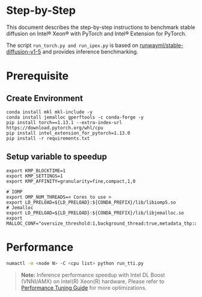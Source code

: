 Step-by-Step
============
This document describes the step-by-step instructions to benchmark stable diffusion on Intel® Xeon® with PyTorch and Intel® Extension for PyTorch.

The script ```run_torch.py and run_ipex.py``` is based on [runwayml/stable-diffusion-v1-5](https://huggingface.co/runwayml/stable-diffusion-v1-5) and provides inference benchmarking.

# Prerequisite
## Create Environment
```
conda install mkl mkl-include -y
conda install jemalloc gperftools -c conda-forge -y
pip install torch==1.13.1 --extra-index-url https://download.pytorch.org/whl/cpu
pip install intel_extension_for_pytorch=1.13.0
pip install -r requirements.txt
```
## Setup variable to speedup
```
export KMP_BLOCKTIME=1
export KMP_SETTINGS=1
export KMP_AFFINITY=granularity=fine,compact,1,0

# IOMP
export OMP_NUM_THREADS=< Cores to use >
export LD_PRELOAD=${LD_PRELOAD}:${CONDA_PREFIX}/lib/libiomp5.so
# Jemalloc
export LD_PRELOAD=${LD_PRELOAD}:${CONDA_PREFIX}/lib/libjemalloc.so
export MALLOC_CONF="oversize_threshold:1,background_thread:true,metadata_thp:auto,dirty_decay_ms:9000000000,muzzy_decay_ms:9000000000"

```
# Performance
```bash
numactl -m <node N> -C <cpu list> python run_tti.py
```

>**Note:** Inference performance speedup with Intel DL Boost (VNNI/AMX) on Intel(R) Xeon(R) hardware, Please refer to [Performance Tuning Guide](https://intel.github.io/intel-extension-for-pytorch/cpu/latest/tutorials/performance_tuning/tuning_guide.html) for more optimizations.

